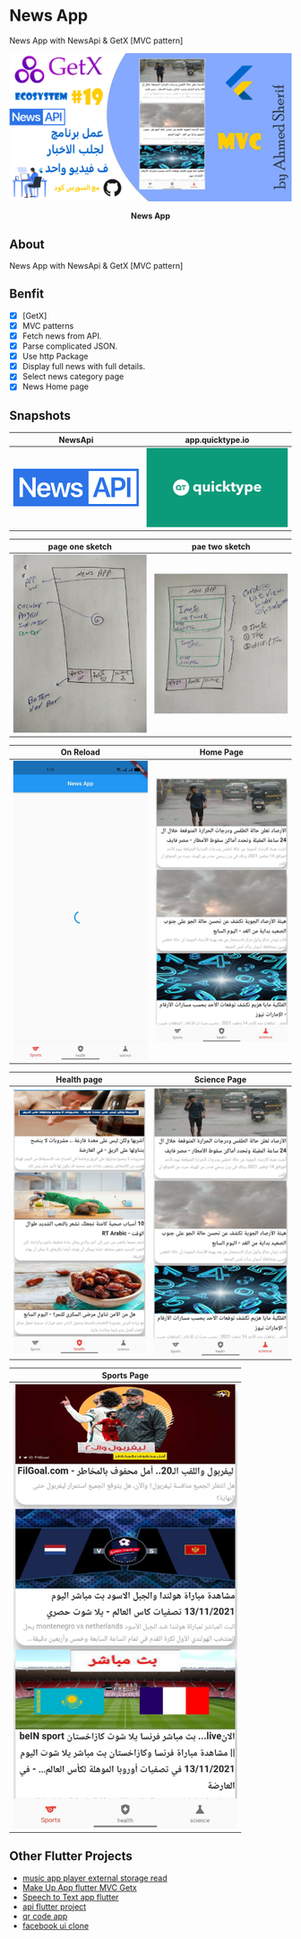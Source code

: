 # News App
News App with NewsApi & GetX [MVC pattern]



<p><img src="snapshot/here.png" /></p>
<p align="center"><b>News App</b></p>




## About

News App with NewsApi & GetX [MVC pattern]

## Benfit

- [x] [GetX]
- [x] MVC patterns
- [x] Fetch news from API.
- [x] Parse complicated JSON.
- [x] Use http Package
- [x] Display full news with full details.
- [x] Select news category page
- [x] News Home page

## Snapshots

| NewsApi | app.quicktype.io  |
|------|-------|
|<img src="snapshot/newsapi.png" width="400">|<img src="snapshot/quick.png" width="400">|

| page one sketch | pae two sketch |
|------|-------|
|<img src="snapshot/one.jpg" width="400">|<img src="snapshot/two.jpg" width="400">|

| On Reload | Home Page |
|------|-------|
|<img src="snapshot/reload.jpg" width="400">|<img src="snapshot/science.jpg" width="400">|

| Health page| Science Page |
|------|-------|
|<img src="snapshot/health.jpg" width="400">|<img src="snapshot/science.jpg" width="400">|

| Sports Page |
|------|
|<img src="snapshot/sports.jpg" width="400">

## Other Flutter Projects
- [music app player external storage read](https://github.com/itsherifAhmed/Music-Player-Read-external-Storage-Flutter-app)
- [Make Up App flutter MVC Getx](https://github.com/itsherifAhmed/MakeUp-App)
- [Speech to Text app flutter](https://github.com/itsherifAhmed/Speech-to-text-app)
- [api flutter project](https://github.com/itsherifAhmed/apiFlutter-Project)
- [qr code app](https://github.com/itsherifAhmed/qr-barcode)
- [facebook ui clone](https://github.com/itsherifAhmed/facebook-ui-clone)


